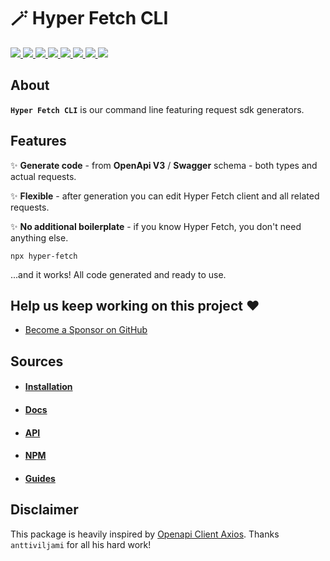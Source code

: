 # 🪄 Hyper Fetch CLI

<p>
  <a href="https://bettertyped.com/">
    <img src="https://custom-icon-badges.demolab.com/static/v1?label=&message=BetterTyped&color=333&logo=BT" />
  </a>
  <a href="https://github.com/BetterTyped/hyper-fetch">
    <img src="https://custom-icon-badges.demolab.com/github/stars/BetterTyped/hyper-fetch?logo=star&color=118ab2" />
  </a>
  <a href="https://github.com/BetterTyped/hyper-fetch/blob/main/License.md">
    <img src="https://custom-icon-badges.demolab.com/github/license/BetterTyped/hyper-fetch?logo=law&color=yellow" />
  </a>
  <a href="https://www.npmjs.com/package/hyper-fetch">
    <img src="https://custom-icon-badges.demolab.com/npm/v/hyper-fetch.svg?logo=npm&color=e76f51" />
  </a>
  <a href="https://api.codeclimate.com/v1/badges/eade9435e75ecea0c004/test_coverage">
    <img src="https://api.codeclimate.com/v1/badges/eade9435e75ecea0c004/test_coverage" />
  </a>
  <a href="https://github.com/BetterTyped/hyper-fetch">
    <img src="https://custom-icon-badges.demolab.com/badge/typescript-%23007ACC.svg?logo=typescript&logoColor=white" />
  </a>
  <a href="https://github.com/BetterTyped/hyper-fetch">
    <img src="https://custom-icon-badges.demolab.com/badge/openapi-green.svg?logo=openapi&logoColor=fff" />
  </a>
  <a href="https://www.npmjs.com/package/hyper-fetch">
    <img src="https://custom-icon-badges.demolab.com/bundlephobia/minzip/hyper-fetch?color=64BC4B&logo=package" />
  </a>
</p>

## About

**`Hyper Fetch CLI`** is our command line featuring request sdk generators.

## Features

✨ **Generate code** - from **OpenApi V3** / **Swagger** schema - both types and actual requests.

✨ **Flexible** - after generation you can edit Hyper Fetch client and all related requests.

✨ **No additional boilerplate** - if you know Hyper Fetch, you don't need anything else.

```tsx
npx hyper-fetch
```

...and it works! All code generated and ready to use.

## Help us keep working on this project ❤️

- [Become a Sponsor on GitHub](https://github.com/sponsors/prc5)

## Sources

- #### [Installation](https://hyperfetch.bettertyped.com/docs/getting-started/installation)
- #### [Docs](https://hyperfetch.bettertyped.com/)
- #### [API](https://hyperfetch.bettertyped.com/api/)
- #### [NPM](https://www.npmjs.com/package/@hyper-fetch/cli)
- #### [Guides](https://hyperfetch.bettertyped.com/guides/Basic/Setup)

## Disclaimer

This package is heavily inspired by [Openapi Client Axios](https://www.npmjs.com/package/openapi-client-axios). Thanks
`anttiviljami` for all his hard work!
